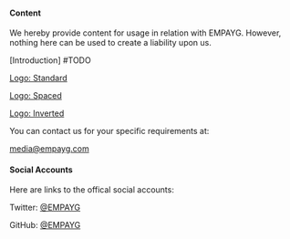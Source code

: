 #### Content

We hereby provide content for usage in relation with EMPAYG. However, nothing here can be used to create a liability upon us. 

[Introduction] #TODO

[Logo: Standard](https://at.empayg.com/assets/EMPAYG.png)

[Logo: Spaced](https://at.empayg.com/assets/EMPAYG_small.png)

[Logo: Inverted](https://at.empayg.com/assets/EMPAYG_inverted.png)

You can contact us for your specific requirements at:

[media@empayg.com](mailto:media@empayg.com)

#### Social Accounts

Here are links to the offical social accounts:

Twitter: [@EMPAYG](https://twitter.com/EMPAYG)

GitHub: [@EMPAYG](https://github.com/empayg)
